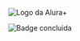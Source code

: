 
![Logo da Alura+](https://user-images.githubusercontent.com/110987082/204423782-b809aa76-f5f7-4d50-bdd5-2aaf75ab30ec.png)

![Badge concluida](https://img.shields.io/badge/status-concluido-green)
